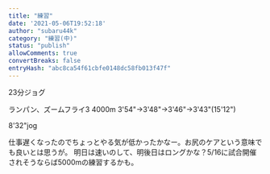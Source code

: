 ```yaml
---
title: "練習"
date: '2021-05-06T19:52:18'
author: "subaru44k"
category: "練習(中)"
status: "publish"
allowComments: true
convertBreaks: false
entryHash: "abc8ca54f61cbfe0148dc58fb013f47f"
---
```

23分ジョグ

ランパン、ズームフライ3
4000m
3'54"→3'48"→3'46"→3'43"(15'12")

8'32"jog

仕事遅くなったのでちょっとやる気が低かったかなー。お尻のケアという意味でも良いとは思うが。
明日は速いのして、明後日はロングかな？5/16に試合開催されそうならば5000mの練習するかも。
